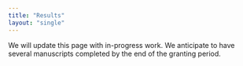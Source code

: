 ```yaml
---
title: "Results"
layout: "single"
---
```


We will update this page with in-progress work. We anticipate to have several manuscripts completed by the end of the granting period.